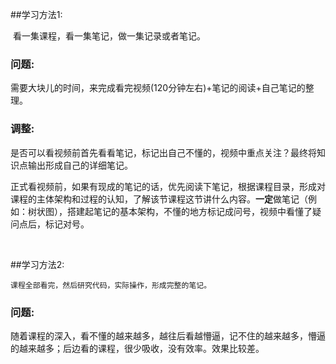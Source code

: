 ##学习方法1:

​	看一集课程，看一集笔记，做一集记录或者笔记。

### 问题:

​	需要大块儿的时间，来完成看完视频(120分钟左右)+笔记的阅读+自己笔记的整理。

### 调整:

​	是否可以看视频前首先看看笔记，标记出自己不懂的，视频中重点关注？最终将知识点输出形成自己的详细笔记。

​	正式看视频前，如果有现成的笔记的话，优先阅读下笔记，根据课程目录，形成对课程的主体架构和过程的认知，了解该节课程这节讲什么内容。**一定**做笔记（例如：树状图），搭建起笔记的基本架构，不懂的地方标记成问号，视频中看懂了疑问点后，标记对号。

​	

##学习方法2:

 	课程全部看完，然后研究代码，实际操作，形成完整的笔记。



### 问题:

​	随着课程的深入，看不懂的越来越多，越往后看越懵逼，记不住的越来越多，懵逼的越来越多；后边看的课程，很少吸收，没有效率。效果比较差。